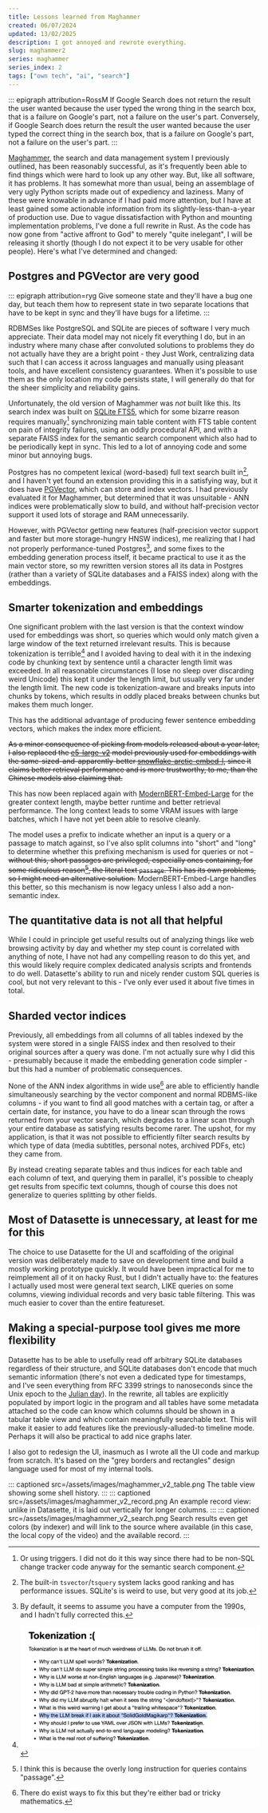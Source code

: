 ```yaml
---
title: Lessons learned from Maghammer
created: 06/07/2024
updated: 13/02/2025
description: I got annoyed and rewrote everything.
slug: maghammer2
series: maghammer
series_index: 2
tags: ["own tech", "ai", "search"]
---
```

::: epigraph attribution=RossM
If Google Search does not return the result the user wanted because the user typed the wrong thing in the search box, that is a failure on Google's part, not a failure on the user's part. Conversely, if Google Search does return the result the user wanted because the user typed the correct thing in the search box, that is a failure on Google's part, not a failure on the user's part.
:::

[Maghammer](/maghammer/), the search and data management system I previously outlined, has been reasonably successful, as it's frequently been able to find things which were hard to look up any other way. But, like all software, it has problems. It has somewhat more than usual, being an assemblage of very ugly Python scripts made out of expediency and laziness. Many of these were knowable in advance if I had paid more attention, but I have at least gained some actionable information from its slightly-less-than-a-year of production use. Due to vague dissatisfaction with Python and mounting implementation problems, I've done a full rewrite in Rust. As the code has now gone from "active affront to God" to merely "quite inelegant", I will be releasing it shortly (though I do not expect it to be very usable for other people). Here's what I've determined and changed:

## Postgres and PGVector are very good

::: epigraph attribution=ryg
Give someone state and they'll have a bug one day, but teach them how to represent state in two separate locations that have to be kept in sync and they'll have bugs for a lifetime.
:::

<span class="hoverdefn" title="relational database management system">RDBMS</span>es like PostgreSQL and SQLite are pieces of software I very much appreciate. Their data model may not nicely fit everything I do, but in an industry where many chase after convoluted solutions to problems they do not actually have they are a bright point - they Just Work, centralizing data such that I can access it across languages and manually using pleasant tools, and have excellent consistency guarantees. When it's possible to use them as the only location my code persists state, I will generally do that for the sheer simplicity and reliability gains.

Unfortunately, the old version of Maghammer was *not* built like this. Its search index was built on [SQLite FTS5](https://www.sqlite.org/fts5.html), which for some bizarre reason requires manually[^1] synchronizing main table content with FTS table content on pain of integrity failures, using an oddly procedural API, and with a separate FAISS index for the semantic search component which also had to be periodically kept in sync. This led to a lot of annoying code and some minor but annoying bugs.

Postgres has no competent lexical (word-based) full text search built in[^2], and I haven't yet found an extension providing this in a satisfying way, but it does have [PGVector](https://github.com/pgvector/pgvector), which can store and index vectors. I had previously evaluated it for Maghammer, but determined that it was unsuitable - <span class="hoverdefn" title="approximate nearest neighbour">ANN</span> indices were problematically slow to build, and without half-precision vector support it used lots of storage and RAM unnecessarily.

However, with PGVector getting new features (half-precision vector support and faster but more storage-hungry HNSW indices), me realizing that I had not properly performance-tuned Postgres[^3], and some fixes to the embedding generation process itself, it became practical to use it as the main vector store, so my rewritten version stores all its data in Postgres (rather than a variety of SQLite databases and a FAISS index) along with the embeddings.

## Smarter tokenization and embeddings

One significant problem with the last version is that the context window used for embeddings was short, so queries which would only match given a large window of the text returned irrelevant results. This is because tokenization is terrible[^4] and I avoided having to deal with it in the indexing code by chunking text by sentence until a character length limit was exceeded. In all reasonable circumstances (I lose no sleep over discarding weird Unicode) this kept it under the length limit, but usually very far under the length limit. The new code is tokenization-aware and breaks inputs into chunks by tokens, which results in oddly placed breaks between chunks but makes them much longer.

This has the additional advantage of producing fewer sentence embedding vectors, which makes the index more efficient.

~~As a minor consequence of picking from models released about a year later, I also replaced the [e5-large-v2](https://huggingface.co/intfloat/e5-large-v2) model previously used for embeddings with the same-sized-and-apparently-better [snowflake-arctic-embed-l](https://huggingface.co/Snowflake/snowflake-arctic-embed-l), since it claims better retrieval performance and is more trustworthy, to me, than the Chinese models also claiming that.~~

This has now been replaced again with [ModernBERT-Embed-Large](https://huggingface.co/lightonai/modernbert-embed-large) for the greater context length, maybe better runtime and better retrieval performance. The long context leads to some VRAM issues with large batches, which I have not yet been able to resolve cleanly.

The model uses a prefix to indicate whether an input is a query or a passage to match against, so I've also split columns into "short" and "long" to determine whether this prefixing mechanism is used for queries or not ~~- without this, short passages are privileged, especially ones containing, for some ridiculous reason[^5], the literal text `passage`. This has its own problems, so I might need an alternative solution.~~ ModernBERT-Embed-Large handles this better, so this mechanism is now legacy unless I also add a non-semantic index.

## The quantitative data is not all that helpful

While I could in principle get useful results out of analyzing things like web browsing activity by day and whether my step count is correlated with anything of note, I have not had any compelling reason to do this yet, and this would likely require complex dedicated analysis scripts and frontends to do well. Datasette's ability to run and nicely render custom SQL queries is cool, but not very relevant to this - I've only ever used it about five times in total.

## Sharded vector indices

Previously, all embeddings from all columns of all tables indexed by the system were stored in a single FAISS index and then resolved to their original sources after a query was done. I'm not actually sure why I did this - presumably because it made the embedding generation code simpler - but this had a number of problematic consequences.

None of the ANN index algorithms in wide use[^6] are able to efficiently handle simultaneously searching by the vector component and normal RDBMS-like columns - if you want to find all good matches with a certain tag, or after a certain date, for instance, you have to do a linear scan through the rows returned from your vector search, which degrades to a linear scan through your entire database as satisfying results become rarer. The upshot, for my application, is that it was not possible to efficiently filter search results by which type of data (media subtitles, personal notes, archived PDFs, etc) they came from.

By instead creating separate tables and thus indices for each table and each column of text, and querying them in parallel, it's possible to cheaply get results from specific text columns, though of course this does not generalize to queries splitting by other fields.

## Most of Datasette is unnecessary, at least for me for this

The choice to use Datasette for the UI and scaffolding of the original version was deliberately made to save on development time and build a mostly working prototype quickly. It would have been impractical for me to reimplement all of it on hacky Rust, but I didn't actually have to: the features I actually used most were general text search, LIKE queries on some columns, viewing individual records and very basic table filtering. This was much easier to cover than the entire featureset.

## Making a special-purpose tool gives me more flexibility

Datasette has to be able to usefully read off arbitrary SQLite databases regardless of their structure, and SQLite databases don't encode that much semantic information (there's not even a dedicated type for timestamps, and I've seen everything from RFC 3399 strings to nanoseconds since the Unix epoch to the [Julian day](https://www.sqlite.org/lang_datefunc.html)). In the rewrite, all tables are explicitly populated by import logic in the program and all tables have some metadata attached so the code can know which columns should be shown in a tabular table view and which contain meaningfully searchable text. This will make it easier to add features like the previously-alluded-to timeline mode. Perhaps it will also be practical to add nice graphs later.

I also got to redesign the UI, inasmuch as I wrote all the UI code and markup from scratch. It's based on the "grey borders and rectangles" design language used for most of my internal tools.

::: captioned src=/assets/images/maghammer_v2_table.png
The table view showing some shell history.
:::
::: captioned src=/assets/images/maghammer_v2_record.png
An example record view: unlike in Datasette, it is laid out vertically for longer columns.
:::
::: captioned src=/assets/images/maghammer_v2_search.png
Search results even get colors (by indexer) and will link to the source where available (in this case, the local copy of the video) and the available record.
:::

[^1]: Or using triggers. I did not do it this way since there had to be non-SQL change tracker code anyway for the semantic search component.

[^2]: The built-in `tsvector`/`tsquery` system lacks good ranking and has performance issues. SQLite's is weird to use, but very good at its job.

[^3]: By default, it seems to assume you have a computer from the 1990s, and I hadn't fully corrected this.

[^4]: <img src="/assets/images/tokenization.png" class="big" />

[^5]: I think this is because the overly long instruction for queries contains "passage".

[^6]: There do exist ways to fix this but they're either bad or tricky mathematics.
